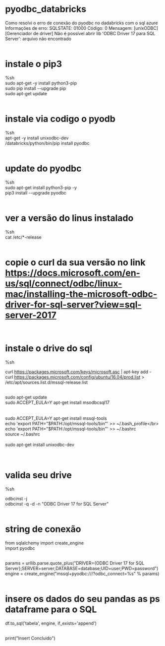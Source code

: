 # pyodbc_databricks
Como resolvi o erro de conexão do pyodbc no dadabricks com o sql azure</br>
Informações de erro: SQLSTATE: 01000 Código: 0 Mensagem: [unixODBC] [Gerenciador de driver] Não é possível abrir lib 'ODBC Driver 17 para SQL Server': arquivo não encontrado
</br></br>
# instale o pip3
%sh</br>
sudo apt-get -y install python3-pip</br>
sudo pip install --upgrade pip</br>
sudo apt-get update</br></br>

# instale via codigo o pyodb
%sh    </br>
apt-get -y install unixodbc-dev</br>
/databricks/python/bin/pip install pyodbc</br></br>

# update do pyodbc
%sh </br>
sudo apt-get install python3-pip -y</br>
pip3 install --upgrade pyodbc</br></br>

# ver a versão do linus instalado
%sh</br>
cat /etc/*-release</br></br>


# copie o curl da sua versão no link https://docs.microsoft.com/en-us/sql/connect/odbc/linux-mac/installing-the-microsoft-odbc-driver-for-sql-server?view=sql-server-2017</br></br>

# instale o drive do sql
%sh</br>

curl https://packages.microsoft.com/keys/microsoft.asc | apt-key add -</br>
curl https://packages.microsoft.com/config/ubuntu/16.04/prod.list > /etc/apt/sources.list.d/mssql-release.list</br></br>
  

sudo apt-get update</br>
sudo ACCEPT_EULA=Y apt-get install msodbcsql17</br>
</br></br>
sudo ACCEPT_EULA=Y apt-get install mssql-tools</br>
echo 'export PATH="$PATH:/opt/mssql-tools/bin"' >> ~/.bash_profile</br>
echo 'export PATH="$PATH:/opt/mssql-tools/bin"' >> ~/.bashrc</br>
source ~/.bashrc</br></br>
sudo apt-get install unixodbc-dev</br></br></br>

# valida seu drive
%sh</br>

odbcinst -j</br>
odbcinst -q -d -n "ODBC Driver 17 for SQL Server"</br></br>

# string de conexão
from sqlalchemy import create_engine</br>
import pyodbc</br></br>

params = urllib.parse.quote_plus("DRIVER={ODBC Driver 17 for SQL Server};SERVER=server;DATABASE=database;UID=user;PWD=password")</br>
engine = create_engine("mssql+pyodbc:///?odbc_connect=%s" % params)</br></br>

# insere os dados do seu pandas as ps dataframe para o SQL
df.to_sql('tabela', engine, if_exists='append')</br></br>

print("Insert Concluido")</br></br>

